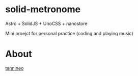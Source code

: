 # solid-metronome

Astro + SolidJS + UnoCSS + nanostore

Mini proejct for personal practice (coding and playing music)

# About

[tannineo](https://github.com/tannineo)
